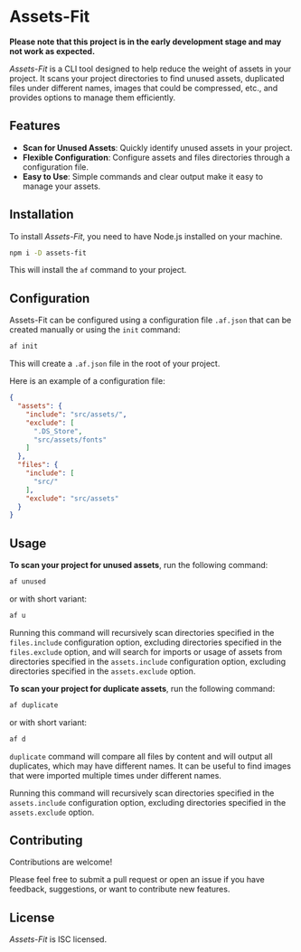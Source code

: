 # Assets-Fit

**Please note that this project is in the early development stage and may not work as expected.**

_Assets-Fit_ is a CLI tool designed to help reduce the weight of assets in your project.
It scans your project directories to find unused assets, duplicated files under different names,
images that could be compressed, etc., and provides options to manage them efficiently.

## Features

- **Scan for Unused Assets**: Quickly identify unused assets in your project.
- **Flexible Configuration**: Configure assets and files directories through a configuration file.
- **Easy to Use**: Simple commands and clear output make it easy to manage your assets.

## Installation

To install _Assets-Fit_, you need to have Node.js installed on your machine.

```bash
npm i -D assets-fit
```

This will install the `af` command to your project.

## Configuration

Assets-Fit can be configured using a configuration file
`.af.json`
that can be created manually or using the `init` command:

```bash
af init
```

This will create a `.af.json` file in the root of your project.

Here is an example of a configuration file:

```json
{
  "assets": {
    "include": "src/assets/",
    "exclude": [
      ".DS_Store",
      "src/assets/fonts"
    ]
  },
  "files": {
    "include": [
      "src/"
    ],
    "exclude": "src/assets"
  }
}
```

## Usage

**To scan your project for unused assets**, run the following command:

```bash
af unused
```

or with short variant:

```bash
af u
```

Running this command will recursively scan directories specified in the
`files.include`
configuration option, excluding directories specified in the
`files.exclude`
option, and will search for imports or usage of assets from directories specified in the
`assets.include`
configuration option, excluding directories specified in the
`assets.exclude`
option.

**To scan your project for duplicate assets**, run the following command:

```bash
af duplicate
``` 

or with short variant:

```bash
af d
```

`duplicate` command will compare all files by content and will output all duplicates, which may have different names.
It can be useful to find images that were imported multiple times under different names.

Running this command will recursively scan directories specified in the
`assets.include`
configuration option, excluding directories specified in the
`assets.exclude`
option.

## Contributing

Contributions are welcome!

Please feel free to submit a pull request or open an issue if you have feedback, suggestions, or want to contribute new
features.

## License

_Assets-Fit_ is ISC licensed.
